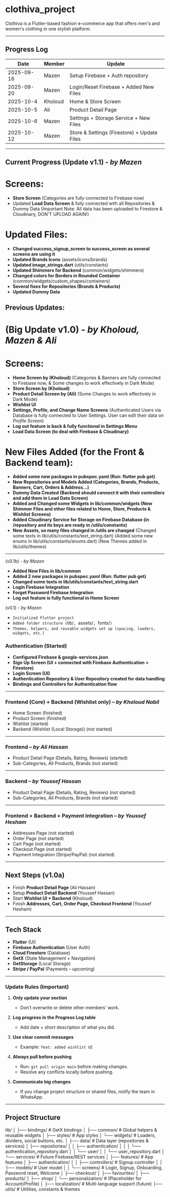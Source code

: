 # clothiva_project

Clothiva is a Flutter-based fashion e-commerce app that offers men's and women's clothing in one stylish platform.

---

## Progress Log  

| Date       | Member          | Update                                     |
|------------|-----------------|--------------------------------------------|
| 2025-09-16 | Mazen           | Setup Firebase + Auth repository           |
| 2025-09-20 | Mazen           | Login/Reset Firebase + Added New Files     |
| 2025-10-4  | Kholoud         | Home & Store Screen                        |
| 2025-10-5  | Ali             | Product Detail Page                        |
| 2025-10-6  | Mazen           | Settings + Storage Service + New Files     |
| 2025-10-12 | Mazen           | Store & Settings (Firestore) + Update Files|

---

## Current Progress (Update v1.1) - *by Mazen* 
 # Screens:
-  **Store Screen**
(Categories are fully connected to Firebase now)
- Updated **Load Data Screen** & fully connected with all Repositories & Dummy Data
(Important Note: All data has been uploaded to Firestore & Cloudinary, DON'T UPLOAD AGAIN!)

 # Updated Files:
- **Changed success_signup_screen to success_screen as several screens are using it**
- **Updated Brands Icons** (assets/icons/brands)
- **Updated image_strings.dart** (utils/constants)
- **Updated Shimmers for Backend** (common/widgets/shimmers)
- **Changed colors for Borders in Rounded Container** (common/widgets/custom_shapes/containers)
- **Several fixes for Repositories (Brands & Products)**
- **Updated Dummy Data**


## Previous Updates:

# (Big Update v1.0) - *by Kholoud, Mazen & Ali* 
 # Screens:
-  **Home Screen by (Kholoud)** 
(Categories & Banners are fully connected to Firebase now, & Some changes to work effectively in Dark Mode)
-  **Store Screen by (Kholoud)**
-  **Product Detail Screen by (Ali)** 
(Some Changes to work effectively in Dark Mode)
-  **Wishlist UI**
-  **Settings, Profile, and Change Name Screens**
(Authenticated Users via Database is fully connected to User Settings. User can edit their data on *Profile Screen*)
-  **Log out feature is back & fully functional in Settings Menu**
-  **Load Data Screen (to deal with Firebase & Cloudinary)**
 # New Files Added (for the Front & Backend team):
-  **Added some new packages in pubspec.yaml (Run: flutter pub get)**
-  **New Repositories and Models Added (Categories, Brands, Products, Banners, Cart, Orders & Address...)**
-  **Dummy Data Created (Backend should connect it with their controllers and add them in Load Data Screen)**
-  **Added and Changed some Widgets in lib/common/widgets (New Shimmer Files and other files related to Home, Store, Products & Wishlist Screens)**
-  **Added Cloudinary Service for Storage on Firebase Database (in /repository and its keys are ready in /utils/constants)**
-  **New Assets, so many files changed in /utils are changed**
(Changed some texts in lib/utils/constants/text_string.dart)
(Added some new enums in lib/utils/constants/enums.dart)
(New Themes added in lib/utils/themes)

---

(v0.1b) - *by Mazen* 
-  **Added New Files in lib/common**
-  **Added 2 new packages in pubspec.yaml (Run: flutter pub get)**
-  **Changed some texts in lib/utils/constants/text_string.dart**
-  **Login Firebase Integration**
-  **Forget Password Firebase Integration**
-  **Log out feature is fully functional in Home Screen**

(v0.1) - *by Mazen* 
- `Initialized Flutter project`  
- `Added folder structure (`lib/`, `assets/`, `fonts/`)`
- `Themes, helpers, and reusable widgets set up (spacing, loaders, widgets, etc.)`
### Authentication (Started)
-  **Configured Firebase & google-services.json** 
-  **Sign Up Screen (UI + connected with Firebase Authentication + Firestore)**  
-  **Login Screen (UI)**
-  **Authentication Repository & User Repository created for data handling**  
-  **Bindings and Controllers for Authentication flow**

---

<!-- Kholoud updates ONLY this section -->
### Frontend (Core) + Backend (Wishlist only) – *by Kholoud Nabil*  
- Home Screen (finished)  
- Product Screen (finished)  
- Wishlist (started)
- Backend (Wishlist (Local Storage)) (not started)

---

<!-- Ali updates ONLY this section -->
### Frontend – *by Ali Hassan* 
- Product Detail Page (Details, Rating, Reviews) (started)
- Sub-Categories, All Products, Brands (not started)

---

<!-- Youssef Hassan updates ONLY this section -->
### Backend – *by Youssef Hassan*  
- Product Detail Page (Details, Rating, Reviews) (not started)
- Sub-Categories, All Products, Brands (not started)

---
<!-- Youssef Hesham updates ONLY this section -->
### Frontend + Backend + Payment Integration – *by Youssef Hesham*  
- Addresses Page (not started)
- Order Page (not started)
- Cart Page (not started)
- Checkout Page (not started)
- Payment Integration (Stripe/PayPal) (not started)

---

## Next Steps (v1.0a)  
- Finish **Product Detail Page** (Ali Hassan)
- Setup **Product Detail Backend** (Youssef Hassan)
- Start **Wishlist UI + Backend** (Kholoud)  
- Finish **Addresses, Cart, Order Page, Checkout Frontend** (Youssef Hesham)  

---

## Tech Stack  

- **Flutter** (UI)  
- **Firebase Authentication** (User Auth)  
- **Cloud Firestore** (Database)  
- **GetX** (State Management + Navigation)  
- **GetStorage** (Local Storage)  
- **Stripe / PayPal** (Payments – upcoming)

---

### Update Rules (Important)
1. **Only update your section** 
   - Don’t overwrite or delete other members' work.

2. **Log progress in the Progress Log table**  
   - Add date + short description of what you did.

3. **Use clear commit messages**  
   - Example: `feat: added wishlist UI`

4. **Always pull before pushing**  
   - Run: `git pull origin main` before making changes.  
   - Resolve any conflicts locally before pushing.  

5. **Communicate big changes**  
   - If you change project structure or shared files, notify the team in WhatsApp.

---

## Project Structure
lib/
│
├── bindings/ # GetX bindings
│ 
├── common/ # Global helpers & reusable widgets
│ ├── styles/ # App styles
│ └── widgets/ # Loaders, dividers, social buttons, etc.
│
├── data/ # Data layer (repositories & services)
│ ├── repositories/
│ │ ├── authentication/
│ │ │ └── authentication_repository.dart
│ │ └── user/
│ │ └── user_repository.dart
│ └── services/ # Future Firebase/REST services
│
├── features/ # App features
│ ├── authentication/
│ │ ├── controllers/ # Signup controller
│ │ ├── models/ # User model
│ │ └── screens/ # Login, Signup, Onboarding, Password reset, Welcome
│ ├── checkout/
│ ├── favourites/
│ ├── products/
│ ├── shop/
│ └── personalization/ # (Placeholder for Account/Profile)
│
├── localization/ # Multi-language support (future)
├── utils/ # Utilities, constants & themes
